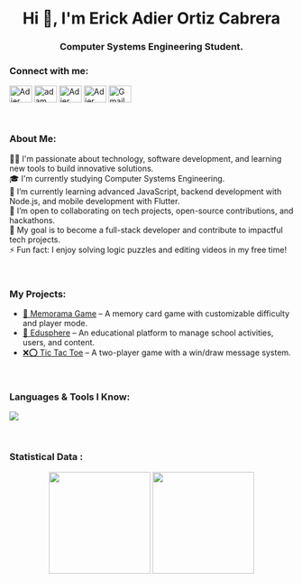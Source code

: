 <h1 align="center">Hi 👋, I'm Erick Adier Ortiz Cabrera</h1>
<h3 align="center">Computer Systems Engineering Student.</h3>

<h3 align="left">Connect with me:</h3>
<p align="left">
  <a href="https://www.linkedin.com/in/adier-ortiz-501978361/" target="blank"><img align="center"
      src="https://raw.githubusercontent.com/rahuldkjain/github-profile-readme-generator/master/src/images/icons/Social/linked-in-alt.svg"
      alt="Adier Ortiz" height="30" width="40" /></a>
  <a href="https://www.facebook.com/adier.ortiz.2025/" target="blank"><img align="center"
      src="https://raw.githubusercontent.com/rahuldkjain/github-profile-readme-generator/master/src/images/icons/Social/facebook.svg"
      alt="adam pithen wala" height="30" width="40" /></a>
  <a href="https://www.instagram.com/erick.a.5/" target="blank"><img align="center"
      src="https://raw.githubusercontent.com/rahuldkjain/github-profile-readme-generator/master/src/images/icons/Social/instagram.svg"
      alt="Adier Ortiz" height="30" width="40" /></a>
  <a href="https://x.com/Adierortix" target="blank"><img align="center"
      src="https://raw.githubusercontent.com/rahuldkjain/github-profile-readme-generator/master/src/images/icons/Social/twitter.svg"
      alt="Adier Ortiz" height="30" width="40" /></a>
  <a href="mailto:tu.correo@gmail.com" target="blank">
  <img align="center"
       src="https://cdn.jsdelivr.net/npm/simple-icons@v5/icons/gmail.svg"
       alt="Gmail" height="30" width="40" /></a>
</p>

<br>

<h3 align="left">About Me:</h3>
<p align="left">
  👨‍💻 I'm passionate about technology, software development, and learning new tools to build innovative solutions.<br>
  🎓 I'm currently studying Computer Systems Engineering.<br>
  🌱 I’m currently learning advanced JavaScript, backend development with Node.js, and mobile development with Flutter.<br>
  🤝 I’m open to collaborating on tech projects, open-source contributions, and hackathons.<br>
  🚀 My goal is to become a full-stack developer and contribute to impactful tech projects.<br>
  ⚡ Fun fact: I enjoy solving logic puzzles and editing videos in my free time!
</p>

<br>

<h3 align="left">My Projects:</h3>
<ul>
  <li><a href="https://github.com/AdierECO/memorama-game" target="_blank">🧠 Memorama Game</a> – A memory card game with customizable difficulty and player mode.</li>
  <li><a href="https://github.com/AdierECO/edusphere-app" target="_blank">📘 Edusphere</a> – An educational platform to manage school activities, users, and content.</li>
  <li><a href="https://github.com/AdierECO/tic-tac-toe" target="_blank">❌⭕ Tic Tac Toe</a> – A two-player game with a win/draw message system.</li>
</ul>

<br>

<h3 align="left">Languages & Tools I Know:</h3>
<p align="left">
  <a href="https://skillicons.dev">
    <img src="https://skillicons.dev/icons?i=git,py,java,js,html,vscode,django,androidstudio,flutter,postman,css,cs,bootstrap,cpp,github,react,sublime,tailwind,ts,visualstudio,nextjs,nodejs,dotnet"/>
  </a>
</p>

<br>

<h3>Statistical Data :</h3>
<p align="center">
  <img height="180em" src="https://github-readme-stats-eight-theta.vercel.app/api/top-langs/?username=AdierECO&layout=compact&langs_count=8&theme=algolia"/>
  <img height="180em" src="https://github-readme-stats-eight-theta.vercel.app/api?username=AdierECO&show_icons=true&theme=algolia&include_all_commits=true&count_private=true"/>
</p>
